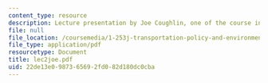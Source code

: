 ```yaml
---
content_type: resource
description: Lecture presentation by Joe Coughlin, one of the course instructors.
file: null
file_location: /coursemedia/1-253j-transportation-policy-and-environmental-limits-spring-2004/22de13e0987365692fd082d180dc0cba_lec2joe.pdf
file_type: application/pdf
resourcetype: Document
title: lec2joe.pdf
uid: 22de13e0-9873-6569-2fd0-82d180dc0cba
---
```

